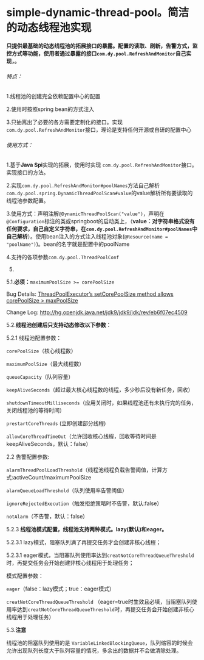 # simple-dynamic-thread-pool。简洁的动态线程池实现

**只提供最基础的动态线程池的拓展接口的暴露。配置的读取、刷新，告警方式，监控方式等功能，使用者通过暴露的接口`com.dy.pool.RefreshAndMonitor`自己实现，。**

###### 特点：

1.线程池的创建完全依赖配置中心的配置

2.使用时按照spring bean的方式注入

3.只抽离出了必要的各方需要定制化的接口。实现`com.dy.pool.RefreshAndMonitor`接口，理论是支持任何开源或自研的配置中心





###### 使用方式：

1.基于**Java Spi**实现的拓展，使用时实现 `com.dy.pool.RefreshAndMonitor`接口。实现接口的方法。

2.实现`com.dy.pool.RefreshAndMonitor#poolNames`方法自己解析`com.dy.pool.spring.DynamicThreadPoolScan#value`的value解析所有要读取的线程池参数配置。

3.使用方式：声明注解`@DynamicThreadPoolScan("value")`，声明在`@Configuration`标注的类或springboot的启动类上，（**value：对字符串格式没有任何要求，自己自定义字符串，在`com.dy.pool.RefreshAndMonitor#poolNames`中自己解析**）。使用bean注入的方式注入线程池对象(`@Resource(name = "poolName")`)。bean的名字就是配置中的poolName

4.支持的各项参数`com.dy.pool.ThreadPoolConf`

5.

5.1.**必须：**`maximumPoolSize >= corePoolSize`

Bug Details: [ThreadPoolExecutor’s setCorePoolSize method allows corePoolSize > maxPoolSize](https://bugs.openjdk.java.net/browse/JDK-7153400)

Change Log: http://hg.openjdk.java.net/jdk9/jdk9/jdk/rev/eb6f07ec4509

5.2.**线程池创建后只支持动态修改以下参数**：

5.2.1 线程池配置参数：

`corePoolSize`（核心线程数）

`maximumPoolSize`（最大线程数）

`queueCapacity`（队列容量）

`keepAliveSeconds`（超过最大核心线程数的线程，多少秒后没有新任务，回收）

`shutdownTimeoutMilliseconds`（应用关闭时，如果线程池还有未执行完的任务，关闭线程池的等待时间）

`prestartCoreThreads` (立即创建部分线程)

`allowCoreThreadTimeOut`（允许回收核心线程，回收等待时间是 keepAliveSeconds，默认：false）

2.2 告警配置参数:

`alarmThreadPoolLoadThreshold`（线程池线程负载告警阈值，计算方式:activeCount/maximumPoolSize

`alarmQueueLoadThreshold`（队列使用率告警阈值）

`ignoreRejectedExecution`（触发拒绝策略时不告警，默认:false）

`notAlarm`（不告警，默认：false）

5.2.3 **线程池模式配置，线程池支持两种模式。lazy(默认)和eager。**

5.2.3.1 lazy模式，阻塞队列满了再提交任务才会创建非核心线程；

5.2.3.1 eager模式，当阻塞队列使用率达到`creatNotCoreThreadQueueThreshold`时，再提交任务会开始创建非核心线程用于处理任务；

模式配置参数：

`eager`（false：lazy模式；true：eager模式）

`creatNotCoreThreadQueueThreshold` （eager=true时生效且必填，当阻塞队列使用率达到`creatNotCoreThreadQueueThreshold`时，再提交任务会开始创建非核心线程用于处理任务）

5.3.**注意**

线程池的阻塞队列使用的是 `VariableLinkedBlockingQueue`，队列缩容的时候会允许出现队列长度大于队列容量的情况，多余出的数据并不会做清除处理。

